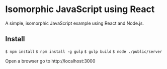 # Isomorphic JavaScript using React
A simple, isomorphic JavaScript example using React and Node.js.

## Install

`$ npm install`
`$ npm install -g gulp`
`$ gulp build`
`$ node ./public/server`

Open a browser go to http://localhost:3000
